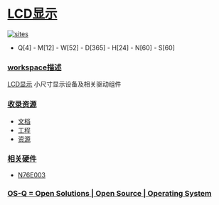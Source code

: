 ﻿# [LCD显示](https://github.com/OS-Q/W23)

[![sites](http://182.61.61.133/link/resources/OSQ.png)](http://www.OS-Q.com)

* Q[4] - M[12] - W[52] - D[365] - H[24] - N[60] - S[60]

### [workspace描述](https://github.com/OS-Q/W23/wiki)

[LCD显示](https://github.com/OS-Q/W23) 小尺寸显示设备及相关驱动组件

### [收录资源](https://github.com/OS-Q/)

* [文档](docs/)
* [工程](project/)
* [资源](src/)

### [相关硬件](https://github.com/SoCXin)

* [N76E003](https://github.com/SoCXin/N76E003)

### [OS-Q = Open Solutions | Open Source | Operating System ](http://www.OS-Q.com/W23)
